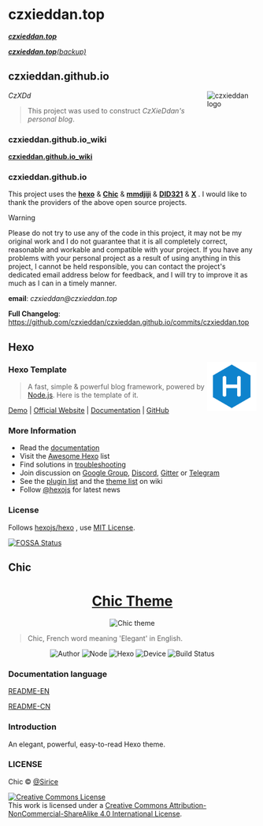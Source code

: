 # czxieddan.top
[_**czxieddan.top**_](https://czxieddan.top)

[_**czxieddan.top**(backup)_](https://czxieddan.github.io)
## czxieddan.github.io
<img src="[https://github.com/czxieddan/czxieddan.github.io/blob/main/pictures/main/github/czxieddan/png/photos/en_to_u_Moningu_giku.png" alt="czxieddan logo" width="100" height="100" align="right" />

_CzXDd_

> This project was used to construct _CzXieDdan's personal blog_.
### czxieddan.github.io_wiki
[**czxieddan.github.io_wiki**](https://github.com/czxieddan/czxieddan.github.io/wiki)
### czxieddan.github.io
This project uses the **[hexo](https://hexo.io/zh-cn/)** & **[Chic](https://github.com/Siricee/hexo-theme-Chic)** & **[mmdjiji](https://github.com/mmdjiji/hexo-template)** & **[DID321](https://github.com/DID321/did321.github.io)** & **[X](https://x.com)** .
I would like to thank the providers of the above open source projects.

> [!WARNING]
> Please do not try to use any of the code in this project, it may not be my original work and I do not guarantee that it is all completely correct, reasonable and workable and compatible with your project. If you have any problems with your personal project as a result of using anything in this project, I cannot be held responsible, you can contact the project's dedicated email address below for feedback, and I will try to improve it as much as I can in a timely manner.


**email**: _czxieddan@czxieddan.top_

**Full Changelog**: https://github.com/czxieddan/czxieddan.github.io/commits/czxieddan.top

## Hexo

<img src="https://raw.githubusercontent.com/hexojs/logo/master/hexo-logo-avatar.png" alt="Hexo logo" width="100" height="100" align="right" />

### Hexo Template

> A fast, simple & powerful blog framework, powered by [Node.js](https://nodejs.org). Here is the template of it.

[Demo](https://mmdjiji.github.io/hexo-template) |
[Official Website](https://hexo.io) |
[Documentation](https://hexo.io/docs/) |
[GitHub](https://github.com/mmdjiji/hexo-template)

### More Information

- Read the [documentation](https://hexo.io/)
- Visit the [Awesome Hexo](https://github.com/hexojs/awesome-hexo) list
- Find solutions in [troubleshooting](https://hexo.io/docs/troubleshooting.html)
- Join discussion on [Google Group](https://groups.google.com/group/hexo), [Discord](https://discord.gg/teM2Anj), [Gitter](https://gitter.im/hexojs/hexo) or [Telegram](https://t.me/hexojs)
- See the [plugin list](https://hexo.io/plugins/) and the [theme list](https://hexo.io/themes/) on wiki
- Follow [@hexojs](https://twitter.com/hexojs) for latest news

### License

Follows [hexojs/hexo](https://github.com/hexojs/hexo) , use [MIT License](LICENSE).

[![FOSSA Status](https://app.fossa.com/api/projects/git%2Bgithub.com%2Fhexojs%2Fhexo.svg?type=large)](https://app.fossa.com/projects/git%2Bgithub.com%2Fhexojs%2Fhexo?ref=badge_large)

## Chic

<h1 align="center"><a href="https://github.com/Siricee/hexo-theme-Chic" target="_blank">Chic Theme</a></h1>

<p align="center">
<img src="https://i.loli.net/2019/06/12/5d006bd289aa325037.png" alt="Chic theme">
</p>

> Chic, French word meaning 'Elegant' in English.

<p align="center">
<img alt="Author" src="https://img.shields.io/badge/Author-Sirice-lightgray.svg"/>
<img alt="Node" src="https://img.shields.io/badge/Node-6.0%2B-43853d.svg"/>
<img alt="Hexo" src="https://img.shields.io/badge/Hexo-3.0+-0e83cd.svg"/>
<img alt="Device" src="https://img.shields.io/badge/Device-responsive-orange.svg"/>
<img alt="Build Status" src="https://img.shields.io/badge/build-passing-brightgreen"/>
</p>

### Documentation language

[README-EN](https://github.com/Siricee/hexo-theme-Chic/blob/master/README.md)

[README-CN](https://github.com/Siricee/hexo-theme-Chic/blob/master/README-CN.md)

### Introduction
An elegant, powerful, easy-to-read Hexo theme.

### LICENSE
Chic © [@Sirice](https://github.com/Siricee)

<a rel="license" href="http://creativecommons.org/licenses/by-nc-sa/4.0/"><img alt="Creative Commons License" style="border-width:0" src="https://i.creativecommons.org/l/by-nc-sa/4.0/88x31.png" /></a><br />This work is licensed under a <a rel="license" href="http://creativecommons.org/licenses/by-nc-sa/4.0/">Creative Commons Attribution-NonCommercial-ShareAlike 4.0 International License</a>.
